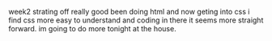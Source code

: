 week2 strating off really good been doing html and now geting into css i find css more easy to understand and coding in there it seems more straight forward. im going to do more tonight at the house.  